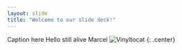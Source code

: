 ```yaml
---
layout: slide
title: "Welcome to our slide deck!"
---
```


Caption here
Hello still alive Marcel
![Vinyltocat](https://octodex.github.com/images/vinyltocat.png)
{: .center}
